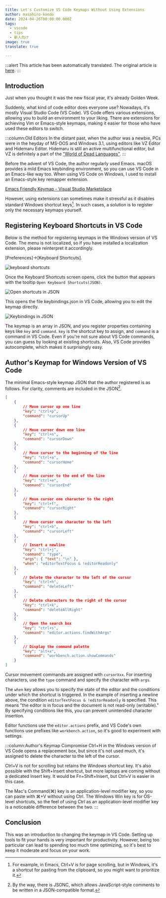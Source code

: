 ```yaml
---
title: Let's Customize VS Code Keymaps Without Using Extensions
author: masahiro-kondo
date: 2024-04-26T00:00:00.000Z
tags:
  - vscode
  - tips
  - 新人向け
image: true
translate: true

---
```


:::alert
This article has been automatically translated.
The original article is [here](https://developer.mamezou-tech.com/blogs/2024/04/26/remap-vscode-keys/).
:::



## Introduction
Just when you thought it was the new fiscal year, it's already Golden Week.

Suddenly, what kind of code editor does everyone use? Nowadays, it's mostly Visual Studio Code (VS Code). VS Code offers various extensions, allowing you to build an environment to your liking. There are extensions for achieving Vim or Emacs-style keymaps, making it easier for those who have used these editors to switch.

:::column:Old Editors
In the distant past, when the author was a newbie, PCs were in the heyday of MS-DOS and Windows 3.1, using editors like VZ Editor and Hidemaru Editor. Hidemaru is still an active multifunctional editor, but VZ is definitely a part of the ["World of Dead Languages"]( /blogs/2024/04/12/death-lang-java/).
:::

Before the advent of VS Code, the author regularly used Emacs. macOS provides a mild Emacs keybinding environment, so you can use VS Code in an Emacs-like way too. When using VS Code on Windows, I used to install an Emacs-style key remapper extension.

[Emacs Friendly Keymap - Visual Studio Marketplace](https://marketplace.visualstudio.com/items?itemName=lfs.vscode-emacs-friendly)

However, using extensions can sometimes make it stressful as it disables standard Windows shortcut keys[^1]. In such cases, a solution is to register only the necessary keymaps yourself.

[^1]: For example, in Emacs, Ctrl+V is for page scrolling, but in Windows, it's a shortcut for pasting from the clipboard, so you might want to prioritize it.

## Registering Keyboard Shortcuts in VS Code
Below is the method for registering keymaps in the Windows version of VS Code. The menu is not localized, so if you have installed a localization extension, please reinterpret it accordingly.

[Preferences]→[Keyboard Shortcuts].

![keyboard shortcuts](https://i.gyazo.com/ccd3bb53d11c2223169a6fcf4a42c185.png)

Once the Keyboard Shortcuts screen opens, click the button that appears with the tooltip `Open Keyboard Shortcuts(JSON)`.

![Open shortcuts in JSON](https://i.gyazo.com/9f7e7177b86bb2876c8fd0710ae3be4b.png)

This opens the file keybindings.json in VS Code, allowing you to edit the keymap directly.

![Keybindings in JSON](https://i.gyazo.com/eb77ca4e56f4e12e8727d403ad47c834.png)

The keymap is an array in JSON, and you register properties containing keys like `key` and `command`. `key` is the shortcut key to assign, and `command` is a command in VS Code. Even if you're not sure about VS Code commands, you can guess by looking at existing shortcuts. Also, VS Code provides autocomplete, which makes it surprisingly easy.

## Author's Keymap for Windows Version of VS Code
The minimal Emacs-style keymap JSON that the author registered is as follows. For clarity, comments are included in the JSON[^2].

[^2]: By the way, there is JSONC, which allows JavaScript-style comments to be written in a JSON-compatible format.

```json
[
    {
        // Move cursor up one line
        "key": "ctrl+p",
        "command": "cursorUp"
    },
    {
        // Move cursor down one line
        "key": "ctrl+n",
        "command": "cursorDown"
    },
    {
        // Move cursor to the beginning of the line
        "key": "ctrl+a",
        "command": "cursorHome"
    },
    {
        // Move cursor to the end of the line
        "key": "ctrl+e",
        "command": "cursorEnd"
    },
    {
        // Move cursor one character to the right
        "key": "ctrl+f",
        "command": "cursorRight"
    },
    {
        // Move cursor one character to the left
        "key": "ctrl+b",
        "command": "cursorLeft"
    },
    {
        // Insert a newline
        "key": "ctrl+j",
        "command": "type",
        "args": { "text": "\n" },
        "when": "editorTextFocus & !editorReadonly"
    },
    {
        // Delete the character to the left of the cursor
        "key": "ctrl+h",
        "command": "deleteLeft"
    },
    {
        // Delete characters to the right of the cursor
        "key": "ctrl+k",
        "command": "deleteAllRight"
    },
    {
        // Open the search box
        "key": "ctrl+s",
        "command": "editor.actions.findWithArgs"
    },
    {
        // Display the command palette
        "key": "alt+x",
        "command": "workbench.action.showCommands"
    }
]
```
Cursor movement commands are assigned with `cursorXxx`. For inserting characters, use the `type` command and specify the character with `args`.

The `when` key allows you to specify the state of the editor and the conditions under which the shortcut is triggered. In the example of inserting a newline above, the condition `editorTextFocus & !editorReadonly` is specified. This means "the editor is in focus and the document is not read-only (writable)." By specifying conditions like this, you can prevent unintended character insertion.

Editor functions use the `editor.actions` prefix, and VS Code's own functions use prefixes like `workbench.action`, so it's good to experiment with settings.

:::column:Author's Keymap Compromise
Ctrl+H in the Windows version of VS Code opens a replacement box, but since it's not used much, it's assigned to delete the character to the left of the cursor.

Ctrl+V is not for scrolling but retains the Windows shortcut key. It's also possible with the Shift+Insert shortcut, but more laptops are coming without a dedicated Insert key. It would be Fn+Shift+Insert, but Ctrl+V is easier in this case.

The Mac's Command(⌘) key is an application-level modifier key, so you can paste with ⌘+V without using Ctrl. The Windows Win key is for OS-level shortcuts, so the feel of using Ctrl as an application-level modifier key is a noticeable difference between the two.
:::

## Conclusion
This was an introduction to changing the keymap in VS Code. Setting up tools to fit your hands is very important for productivity. However, being too particular can lead to spending too much time optimizing, so it's best to keep it moderate and focus on your work.
